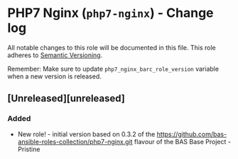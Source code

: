 # PHP7 Nginx (`php7-nginx`) - Change log

All notable changes to this role will be documented in this file.
This role adheres to [Semantic Versioning](http://semver.org/spec/v2.0.0.html).

Remember: Make sure to update `php7_nginx_barc_role_version` variable when a new version is released.

## [Unreleased][unreleased]

### Added

* New role! - initial version based on 0.3.2 of the https://github.com/bas-ansible-roles-collection/php7-nginx.git flavour of the BAS Base Project - Pristine
